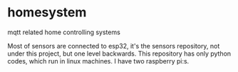 # homesystem
mqtt related home controlling systems

Most of sensors are connected to esp32, it's the sensors repository, not under this project, but one level backwards.
This repository has only python codes, which run in linux machines. I have two raspberry pi:s.

